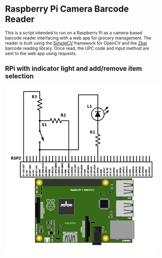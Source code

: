 # Raspberry Pi Camera Barcode Reader 

This is a script intended to run on a Raspberry Pi as a camera-based barcode reader interfacing with a web app for grocery management. 
The reader is built using the [SimpleCV](http://simplecv.org/) framework for OpenCV and the [Zbar](http://zbar.sourceforge.net/) barcode reading library. Once read, the UPC code and input method are sent to the web app using requests.  



## RPi with indicator light and add/remove item selection

![Alt text](/pics/schemeit-project.png?raw=true "RPi Circuit")
      

